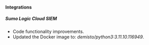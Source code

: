 #### Integrations

##### Sumo Logic Cloud SIEM
- Code functionality improvements.
- Updated the Docker image to: *demisto/python3:3.11.10.116949*.